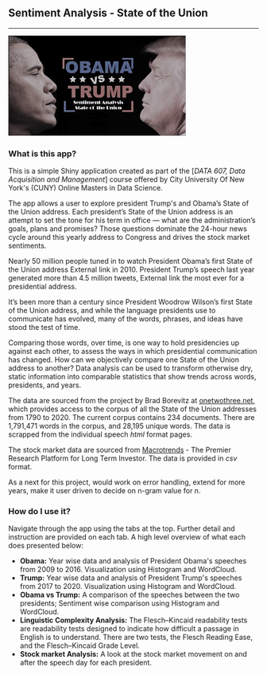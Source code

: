 ## Sentiment Analysis - State of the Union
***

![](./image/ObamavsTrump.jpg)


### What is this app?

This is a simple Shiny application created as part of the [_DATA 607, Data Acquisition and Management_] course offered by City University Of New York's (CUNY) Online Masters in Data Science.

The app allows a user to explore president Trump's and Obama’s State of the Union address. Each president’s State of the Union address is an attempt to set the tone for his term in office — what are the administration’s goals, plans and promises? Those questions dominate the 24-hour news cycle around this yearly address to Congress and drives the stock market sentiments.

Nearly 50 million people tuned in to watch President Obama’s first State of the Union address External link  in 2010. President Trump’s speech last year generated more than 4.5 million tweets, External link  the most ever for a presidential address.

It’s been more than a century since President Woodrow Wilson’s first State of the Union address, and while the language presidents use to communicate has evolved, many of the words, phrases, and ideas have stood the test of time. 

Comparing those words, over time, is one way to hold presidencies up against each other, to assess the ways in which presidential communication has changed. How can we objectively compare one State of the Union address to another? Data analysis can be used to transform otherwise dry, static information into comparable statistics that show trends across words, presidents, and years.

The data are sourced from the project by Brad Borevitz at [onetwothree.net](http://stateoftheunion.onetwothree.net/index.shtml), which provides access to the corpus of all the State of the Union addresses from 1790 to 2020. The current corpus contains 234 documents. There are 1,791,471 words in the corpus, and 28,195 unique words. The data is scrapped from the individual speech _html_ format pages.

The stock market data are sourced from [Macrotrends](https://www.macrotrends.net/charts/stock-indexes) - The Premier Research Platform for Long Term Investor. The data is provided in _csv_ format.

As a next for this project, would work on error handling, extend for more years, make it user driven to decide on n-gram value for n.


### How do I use it?

Navigate through the app using the tabs at the top. Further detail and instruction are provided on each tab. A high level overview of what each does presented below:

* __Obama:__ Year wise data and analysis of President Obama's speeches from 2009 to 2016. Visualization using Histogram and WordCloud.
* __Trump:__ Year wise data and analysis of President Trump's speeches from 2017 to 2020. Visualization using Histogram and WordCloud.
* __Obama vs Trump:__ A comparison of the speeches between the two presidents; Sentiment wise comparison using Histogram and WordCloud.
* __Linguistic Complexity Analysis:__ The Flesch–Kincaid readability tests are readability tests designed to indicate how difficult a passage in English is to understand. There are two tests, the Flesch Reading Ease, and the Flesch–Kincaid Grade Level. 
* __Stock market Analysis:__ A look at the stock market movement on and after the speech day for each president.





